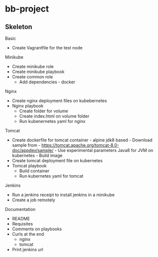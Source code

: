 # bb-project
## Skeleton
Basic
 - Create Vagrantfile for the test node

 Minikube
 - Create minikube role
 - Create minikube playbook
 - Create common role
    - Add dependencies -  docker

 Nginx   
 - Create nginx deployment files on kubebernetes
 - Nginx playbook
    - Create folder for volume
    - Create index.html on volume folder
    - Run kubenernetes yaml for nginx

Tomcat
  - Create dockerfile for tomcat container
        - alpine jdk8 based
        - Download sample from - https://tomcat.apache.org/tomcat-8.0-doc/appdev/sample/
        - Use experimental parameters Java8 for JVM on kubernetes
        - Build image
  - Create tomcat deployment file on kubernetes
  - Tomcat playbook
    - Build container
    - Run kubernetes yaml for tomcat

Jenkins
   - Run a jenkins receipt to install jenkins in a minikube
   - Create a job remotely

Documentation
  - README
  - Requisites
  - Comments on playbooks
  - Curls at the end
    - nginx
    - tomcat
  - Print jenkins url
